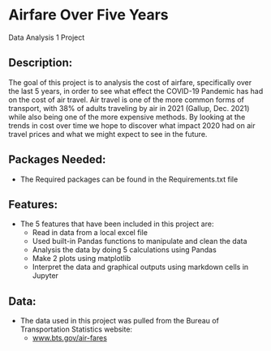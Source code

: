 # Airfare Over Five Years
Data Analysis 1 Project

## Description:
The goal of this project is to analysis the cost of airfare, specifically over the last 5 years, in order to see what effect the COVID-19 Pandemic has had on the cost of air travel. Air travel is one of the more common forms of transport, with 38% of adults traveling by air in 2021 (Gallup, Dec. 2021) while also being one of the more expensive methods. By looking at the trends in cost over time we hope to discover what impact 2020 had on air travel prices and what we might expect to see in the future.

## Packages Needed:
- The Required packages can be found in the Requirements.txt file

## Features:
- The 5 features that have been included in this project are:
    - Read in data from a local excel file
    - Used built-in Pandas functions to manipulate and clean the data
    - Analysis the data by doing 5 calculations using Pandas
    - Make 2 plots using matplotlib
    - Interpret the data and graphical outputs using markdown cells in Jupyter 

## Data:
- The data used in this project was pulled from the Bureau of Transportation Statistics website: 
    - www.bts.gov/air-fares